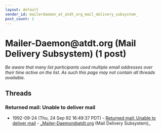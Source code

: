 ```yaml
---
layout: default
sender_id: mailerdaemon_at_atdt_org_mail_delivery_subsystem_
post_count: 1
---
```


# Mailer-Daemon<span>@</span>atdt.org (Mail Delivery Subsystem) (1 post)

_Be aware that many list participants used multiple email addresses over their time active on the list. As such this page may not contain all threads available._

## Threads

### Returned mail: Unable to deliver mail
+ 1992-09-24 (Thu, 24 Sep 92 16:49:37 PDT) - [Returned mail: Unable to deliver mail](/archive/1992/09/6dcabcb0ac94c59c64f95177c1a985dfc027584f9a22e2aed8114ee95c861c01) - _Mailer-Daemon@atdt.org (Mail Delivery Subsystem)_

